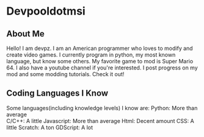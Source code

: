 # Devpooldotmsi
## About Me
Hello! I am devpz. I am an American programmer who loves to modify and create video games. I currently program in python, my most known language, but know some others. My favorite game to mod is Super Mario 64. I also have a youtube channel if you're interested. I post progress on my mod and some modding tutorials. Check it out!
## Coding Languages I Know
Some languages(including knowledge levels) I know are:
Python: More than average<br>
C/C++: A little
Javascript: More than average
Html: Decent amount
CSS: A little
Scratch: A ton
GDScript: A lot

